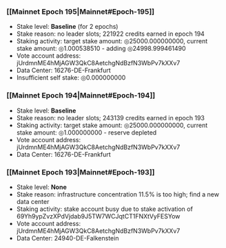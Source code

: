 ### [[Mainnet Epoch 195|Mainnet#Epoch-195]]
* Stake level: **Baseline** (for 2 epochs)
* Stake reason: no leader slots; 221922 credits earned in epoch 194
* Staking activity: target stake amount: ◎25000.000000000, current stake amount: ◎1.000538510 - adding ◎24998.999461490
* Vote account address: jUrdmnME4hMjAGW3QkC8AetchgNdBzfN3WbPv7kXXv7
* Data Center: 16276-DE-Frankfurt
* Insufficient self stake: ◎0.000000000
### [[Mainnet Epoch 194|Mainnet#Epoch-194]]
* Stake level: **Baseline**
* Stake reason: no leader slots; 243139 credits earned in epoch 193
* Staking activity: target stake amount: ◎25000.000000000, current stake amount: ◎1.000000000 - reserve depleted
* Vote account address: jUrdmnME4hMjAGW3QkC8AetchgNdBzfN3WbPv7kXXv7
* Data Center: 16276-DE-Frankfurt
### [[Mainnet Epoch 193|Mainnet#Epoch-193]]
* Stake level: **None**
* Stake reason: infrastructure concentration 11.5% is too high; find a new data center
* Staking activity: stake account busy due to stake activation of 69Yh9ypZvzXPdVjdab9J5TW7WCJqtCT1FNXtVyFESYow
* Vote account address: jUrdmnME4hMjAGW3QkC8AetchgNdBzfN3WbPv7kXXv7
* Data Center: 24940-DE-Falkenstein